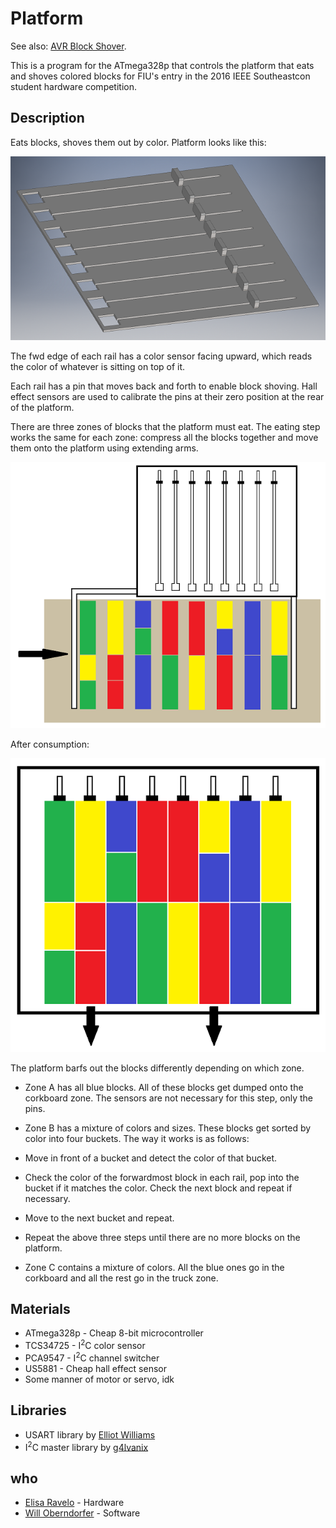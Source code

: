 Platform
========

See also: [AVR Block Shover](https://github.com/ieeefiu/avr_block_shover).

This is a program for the ATmega328p that controls the platform that eats and shoves colored blocks for FIU's entry in the 2016 IEEE Southeastcon student hardware competition.

Description
-----------

Eats blocks, shoves them out by color. Platform looks like this:

![Image of platform with pins](./images/pins.png)

The fwd edge of each rail has a color sensor facing upward, which reads the color of whatever is sitting on top of it.

Each rail has a pin that moves back and forth to enable block shoving. Hall effect sensors are used to calibrate the pins at their zero position at the rear of the platform.

There are three zones of blocks that the platform must eat. The eating step works the same for each zone: compress all the blocks together and move them onto the platform using extending arms.

![Eating step 1](./images/eat_1.png)

After consumption:

![Eating step 2](./images/eat_2.png)

The platform barfs out the blocks differently depending on which zone.

- Zone A has all blue blocks. All of these blocks get dumped onto the corkboard zone. The sensors are not necessary for this step, only the pins.

- Zone B has a mixture of colors and sizes. These blocks get sorted by color into four buckets. The way it works is as follows:
 - Move in front of a bucket and detect the color of that bucket.
 - Check the color of the forwardmost block in each rail, pop into the bucket if it matches the color. Check the next block and repeat if necessary.
 - Move to the next bucket and repeat.
 - Repeat the above three steps until there are no more blocks on the platform.

 - Zone C contains a mixture of colors. All the blue ones go in the corkboard and all the rest go in the truck zone.

Materials
---------

- ATmega328p - Cheap 8-bit microcontroller
- TCS34725 - I<sup>2</sup>C color sensor
- PCA9547 - I<sup>2</sup>C channel switcher
- US5881 - Cheap hall effect sensor
- Some manner of motor or servo, idk

Libraries
---------

- USART library by [Elliot Williams](https://github.com/hexagon5un)
- I<sup>2</sup>C master library by [g4lvanix](https://github.com/g4lvanix)

who
---

- [Elisa Ravelo](https://github.com/elira0) - Hardware
- [Will Oberndorfer](https://github.com/mancxvi) - Software
